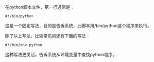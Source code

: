  在python脚本文件，第一行通常是：
 ```
 #!/bin/python
 ```
 这是一个固定写法，目的是告诉系统，此脚本用/bin/python这个程序来执行。
 
 除了以上写法，比较常见的还有下面的写法：
 ```
 #!/bin/env python
 ```
 这种写法更灵活，告诉系统从环境变量中查找python程序。
